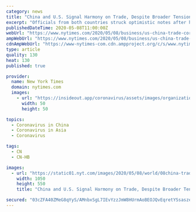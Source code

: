 ```yaml
---
category: news
title: "China and U.S. Signal Harmony on Trade, Despite Broader Tensions"
excerpt: "Officials from both countries struck optimistic notes after holding their first trade talks — via conference call — since the coronavirus struck."
publishedDateTime: 2020-05-08T11:00:00Z
webUrl: "https://www.nytimes.com/2020/05/08/business/us-china-trade-coronavirus.html"
ampWebUrl: "https://www.nytimes.com/2020/05/08/business/us-china-trade-coronavirus.amp.html"
cdnAmpWebUrl: "https://www-nytimes-com.cdn.ampproject.org/c/s/www.nytimes.com/2020/05/08/business/us-china-trade-coronavirus.amp.html"
type: article
quality: 130
heat: 130
published: true

provider:
  name: New York Times
  domain: nytimes.com
  images:
    - url: "https://insideout.app/coronavirus/assets/images/organizations/nytimes.com-50x50.jpg"
      width: 50
      height: 50

topics:
  - Coronavirus in China
  - Coronavirus in Asia
  - Coronavirus

tags:
  - CN
  - CN-HB

images:
  - url: "https://static01.nyt.com/images/2020/05/08/world/08china-trade1/merlin_167187921_b2438a1c-2af8-4860-b70f-178d0fd2977e-facebookJumbo.jpg"
    width: 1050
    height: 550
    title: "China and U.S. Signal Harmony on Trade, Despite Broader Tensions"

secured: "03cZFA40ZMeG8qYyS/AMnbxSgL7IEvYzzJmW8HUrmAoBEOJQvEqretYSsaszekIOiCTRCeKD1/wF+SDNkkdHaWOkA6vnXvVjFKjUILy2RiGJUOGNG/2EMJm2aRiXp7E6R1GSbiO+BbpiIFwaOvScZCtSZJekXcDaahDZdNFMHT/OR2a/bQAD64qQnmSKjtWyyAjsZIsSRX3nAlgFod+NxDNi3eEDSVi1UNmD4q57HLg7tLxtjugLMTNQMKIugSWX514/KjTtzdV4u+z6Tv0RaQ0mv0Eou2AFUnK+rvYa44EVwwOISyPGs+S4J66/BoIkYZ2uU0bb5Bwh0IdlRTicUy6s8y171MpYtIHuiZVFicdf3QIwFEvCwLl8MFzulQfdOm9QMSidju7Diwm3tzeQslSmhcDtxL2dkFthdBuZFn6FFobB6lRPj99GmNojWKrHC0nFM2nIbNglJ4hdXAE+EaMnzw9vbpZZNZEsOc0V678=;gIm5Y+R8SKFju9tkOM8bzQ=="
---
```


